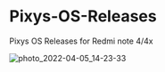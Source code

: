 # Pixys-OS-Releases
Pixys OS Releases for Redmi note 4/4x

![photo_2022-04-05_14-23-33](https://user-images.githubusercontent.com/97696537/165784258-d7c6e63d-528f-41fd-ae7f-c5a8d2309246.jpg)
